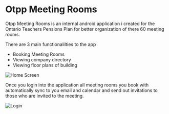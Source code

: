 # Otpp Meeting Rooms

Otpp Meeting Rooms is an internal android application i created for the Ontario Teachers Pensions Plan for better organization of there 60 meeting rooms. 

There are 3 main functionalilties to the app
* Booking Meeting Rooms
* Viewing company directory
* Viewing floor plans of building


![Home Screen](http://zlwaterfield.com/img/github/otpp3.jpg)

Once you login into the application all meeting rooms you book with automatically sync to you email and calendar and send out invitations to those who are invited to the meeting.

![Login](http://zlwaterfield.com/img/github/otpp1.jpg)
